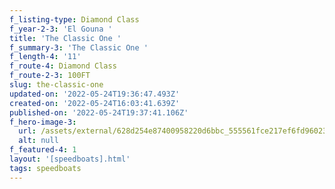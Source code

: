 ```yaml
---
f_listing-type: Diamond Class
f_year-2-3: 'El Gouna '
title: 'The Classic One '
f_summary-3: 'The Classic One '
f_length-4: '11'
f_route-4: Diamond Class
f_route-2-3: 100FT
slug: the-classic-one
updated-on: '2022-05-24T19:36:47.493Z'
created-on: '2022-05-24T16:03:41.639Z'
published-on: '2022-05-24T19:37:41.106Z'
f_hero-image-3:
  url: /assets/external/628d254e87400958220d6bbc_555561fce217ef6fd9602353fe37_1.jpg
  alt: null
f_featured-4: 1
layout: '[speedboats].html'
tags: speedboats
---
```



